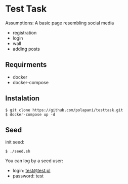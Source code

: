 # Test Task

Assumptions: A basic page resembling social media
- registration
- login
- wall
- adding posts

## Requirments
- docker
- docker-compose

## Instalation 
```
$ git clone https://github.com/polapani/testtask.git
$ docker-compose up -d
```
## Seed 
init seed: 
```
$ ./seed.sh
```
You can log by a seed user:
- login: test@test.pl
- password: test
